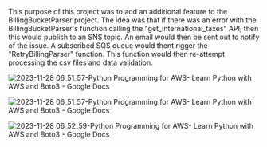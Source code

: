 




This purpose of this project was to add an additional feature to the BillingBucketParser project. The idea was that if there was an error with the BillingBucketParser's function calling the "get_international_taxes" API, then this would publish to an SNS topic. An email would then be sent out to notify of the issue.  A subscribed SQS queue would thent rigger the "RetryBillingParser" function. This function would then re-attempt processing the csv files and data validation.

![2023-11-28 06_51_57-Python Programming for AWS- Learn Python with AWS and Boto3 - Google Docs](https://github.com/jklemens90/Python/assets/95970840/8a33067e-5154-4333-8516-05b0b28fb256)

![2023-11-28 06_51_57-Python Programming for AWS- Learn Python with AWS and Boto3 - Google Docs](https://github.com/jklemens90/Python/assets/95970840/89197cba-d260-4f70-9326-ada41da7b2cd)

![2023-11-28 06_52_59-Python Programming for AWS- Learn Python with AWS and Boto3 - Google Docs](https://github.com/jklemens90/Python/assets/95970840/521f9174-3045-4278-b3be-9a4ae0b44da3)
